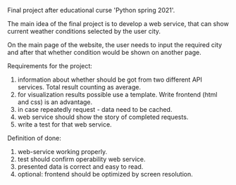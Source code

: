 Final project after educational curse 'Python spring 2021'.

The main idea of the final project is to develop a web service, that can show current weather conditions selected by the user city.

On the main page of the website, the user needs to input the required city and after that whether condition would be shown on another page.

Requirements for the project:

1) information about whether should be got from two different API services. Total result counting as average.
2) for visualization results possible use a template. Write frontend (html and css) is an advantage.
3) in case repeatedly request - data need to be cached.
4) web service should show the story of completed requests.
5) write a test for that web service.

Definition of done:

1) web-service working properly.
2) test should confirm operability web service.
3) presented data is correct and easy to read.
4) optional: frontend should be optimized by screen resolution.
